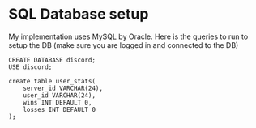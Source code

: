 # SQL Database setup
My implementation uses MySQL by Oracle. Here is the queries to run to setup the DB (make sure you are logged in and connected to the DB)
```
CREATE DATABASE discord;
USE discord;

create table user_stats(
    server_id VARCHAR(24),
    user_id VARCHAR(24),
    wins INT DEFAULT 0,
    losses INT DEFAULT 0
);
```